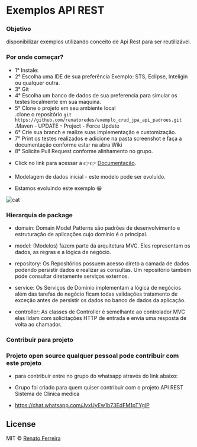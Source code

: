 # Exemplos API REST

### Objetivo
disponibilizar exemplos utilizando conceito de  Api Rest para ser reutilizável.

### Por onde começar?
* 1° Instale: <br />
* 2° Escolha uma IDE de sua preferência Exemplo: STS, Eclipse, Inteligin ou qualquer outra.<br />
* 3° Git<br />
* 4° Escolha um banco de dados de sua preferencia para simular os testes localmente em sua maquina.<br />
* 5° Clone o projeto em seu ambiente local <br />
 .clone o repositório `git https://github.com/renatoredes/exemplo_crud_jpa_api_padroes.git` <br />
 .Maven - UPDATE - Project - Force Update <br />
* 6° Crie sua branch e realize suas implementação e customização.<br />
* 7° Print os testes realizados e adicione na pasta screenshot e faça a documentação conforme estar na abra Wiki <br />
* 8° Solicite Pull Request conforme alinhamento no grupo.<br />


- Click no link para acessar a 👉👉 [Documentação](https://github.com/renatoredes/exemplo_crud_jpa_api_padroes/wiki).

* Modelagem de dados inicial - este modelo pode ser evoluído.
- Estamos evoluindo este exemplo 😀

![cat](https://github.com/renatoredes/exemplo_crud_jpa_api_padroes/blob/main/screenshot/entidade_medico_consulta.png)


### Hierarquia de package 

* domain: Domain Model Patterns são padrões de desenvolvimento e estruturação de aplicações cujo domínio é o principal.

* model: (Modelos) fazem parte da arquitetura MVC. Eles representam os dados, as regras e a lógica de negócio.

* repository: Os Repositórios possuem acesso direto a camada de dados podendo persistir dados e realizar as consultas. 
Um repositório também pode consultar diretamente serviços externos.

* service: Os Serviços de Domínio implementam a lógica de negócios além das tarefas de negócio ficam todas validações 
tratamento de exceção antes de persistir os dados no banco de dados da aplicação.

* controller: As classes de Controller é semelhante ao controlador MVC elas lidam com solicitações HTTP
de entrada e envia uma resposta de volta ao chamador.

### Contribuir para projeto 
### Projeto open source qualquer pessoal pode contribuir com este projeto 
* para contribuir entre no grupo do whatsapp através do link abaixo: <br />
* Grupo foi criado para quem quiser contribuir com o projeto API REST Sistema de Clinica medica <br />

* https://chat.whatsapp.com/JvxUyEw1b73EdFM1pTYglP

## License
MIT © [Renato Ferreira](https://github.com/renatoredes)

